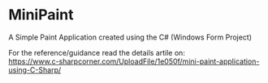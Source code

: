 # MiniPaint

A Simple Paint Application created using the C# (Windows Form Project)


For the reference/guidance read the details artile on: <br/>
https://www.c-sharpcorner.com/UploadFile/1e050f/mini-paint-application-using-C-Sharp/

